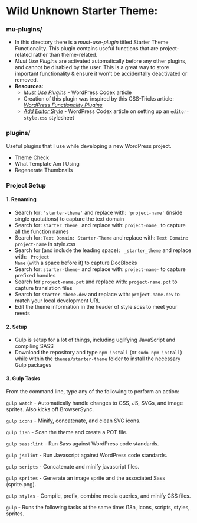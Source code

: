 # Wild Unknown Starter Theme:

### mu-plugins/
- In this directory there is a _must-use-plugin_ titled Starter Theme Functionality. This plugin contains useful functions that are project-related rather than theme-related.
- _Must Use Plugins_ are activated automatically before any other plugins, and cannot be disabled by the user. This is a great way to store important functionality & ensure it won't be accidentally deactivated or removed.
- **Resources:**
    - _[Must Use Plugins](https://codex.wordpress.org/Must_Use_Plugins)_ - WordPress Codex article
    - Creation of this plugin was inspired by this CSS-Tricks article: _[WordPress Functionality Plugins](https://css-tricks.com/wordpress-functionality-plugins/)_
    - _[Add Editor Style](https://codex.wordpress.org/Function_Reference/add_editor_style)_ - WordPress Codex article on setting up an `editor-style.css` stylesheet

### plugins/

Useful plugins that I use while developing a new WordPress project.

- Theme Check
- What Template Am I Using
- Regenerate Thumbnails

### Project Setup

#### 1. Renaming
* Search for: `'starter-theme'` and replace with: `'project-name'` (inside single quotations) to capture the text domain
* Search for: `starter_theme_` and replace with: `project-name_` to capture all the function names
* Search for: `Text Domain: Starter-Theme` and replace with: `Text Domain: project-name` in style.css
* Search for (and include the leading space): <code>&nbsp;_starter_theme</code> and replace with: <code>&nbsp;Project Name</code> (with a space before it) to capture DocBlocks
* Search for: `starter-theme-` and replace with: `project-name-` to capture prefixed handles
* Search for `project-name.pot` and replace with: `project-name.pot` to capture translation files
* Search for `starter-theme.dev` and replace with: `project-name.dev` to match your local development URL
* Edit the theme information in the header of style.scss to meet your needs

#### 2. Setup
- Gulp is setup for a lot of things, including uglifying JavaScript and compiling SASS
- Download the repository and type `npm install` (or `sudo npm install`) while within the `themes/starter-theme` folder to install the necessary Gulp packages

#### 3. Gulp Tasks

From the command line, type any of the following to perform an action:

`gulp watch` - Automatically handle changes to CSS, JS, SVGs, and image sprites. Also kicks off BrowserSync.

`gulp icons` - Minify, concatenate, and clean SVG icons.

`gulp i18n` - Scan the theme and create a POT file.

`gulp sass:lint` - Run Sass against WordPress code standards.

`gulp js:lint` - Run Javascript against WordPress code standards.

`gulp scripts` - Concatenate and minify javascript files.

`gulp sprites` - Generate an image sprite and the associated Sass (sprite.png).

`gulp styles` - Compile, prefix, combine media queries, and minify CSS files.

`gulp` - Runs the following tasks at the same time: i18n, icons, scripts, styles, sprites.
